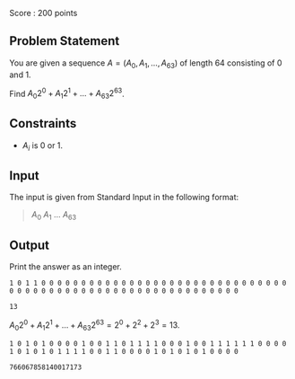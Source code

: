 Score : $200$ points

## Problem Statement

You are given a sequence $A=(A_0,A_1,\dots,A_{63})$ of length $64$ consisting of $0$ and $1$.

Find $A_0 2^0 + A_1 2^1 + \dots + A_{63} 2^{63}$.

## Constraints

- $A_i$ is $0$ or $1$.

## Input

The input is given from Standard Input in the following format:

> $A_0$ $A_1$ $\dots$ $A_{63}$

## Output

Print the answer as an integer.

```input1
1 0 1 1 0 0 0 0 0 0 0 0 0 0 0 0 0 0 0 0 0 0 0 0 0 0 0 0 0 0 0 0 0 0 0 0 0 0 0 0 0 0 0 0 0 0 0 0 0 0 0 0 0 0 0 0 0 0 0 0 0 0 0 0
```

```output1
13
```

$A_0 2^0 + A_1 2^1 + \dots + A_{63} 2^{63} = 2^0 + 2^2 + 2^3 = 13$.

```input2
1 0 1 0 1 0 0 0 0 1 0 0 1 1 0 1 1 1 1 0 0 0 1 0 0 1 1 1 1 1 1 0 0 0 0 1 0 1 0 1 0 1 1 1 1 0 0 1 1 0 0 0 0 1 0 1 0 1 0 1 0 0 0 0
```

```output2
766067858140017173
```